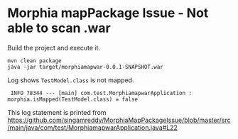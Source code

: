 # Morphia mapPackage Issue - Not able to scan .war

Build the project and execute it.
```
mvn clean package
java -jar target/morphiamapwar-0.0.1-SNAPSHOT.war
```

Log shows `TestModel.class` is not mapped.
```
 INFO 78344 --- [main] com.test.MorphiamapwarApplication : morphia.isMapped(TestModel.class) = false
```
This log statement is printed from https://github.com/singamreddy/MorphiaMapPackageIssue/blob/master/src/main/java/com/test/MorphiamapwarApplication.java#L22

